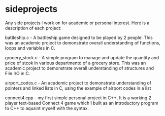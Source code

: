 # sideprojects
Any side projects I work on for academic or personal interest. Here is a description of each project:

battleship.c - A battleship game designed to be played by 2 people. This was an academic project to demonstrate overall understanding of functions, loops and variables in C.

grocery_stock.c - A simple program to manage and update the quantity and price of stcok in various departmentd of a grocery store. This was an academic project to demonstrate overall understanding of structures and File I/O in C.

airport_codes.c -  An academic project to demonstrate understanding of pointers and linked lists in C, using the example of airport codes in a list

connect4.cpp - my first simple personal project in C++. It is a working 2 player text-based Connect 4 game which I built as an introductory program to C++ to aquaint myself with the syntax.
